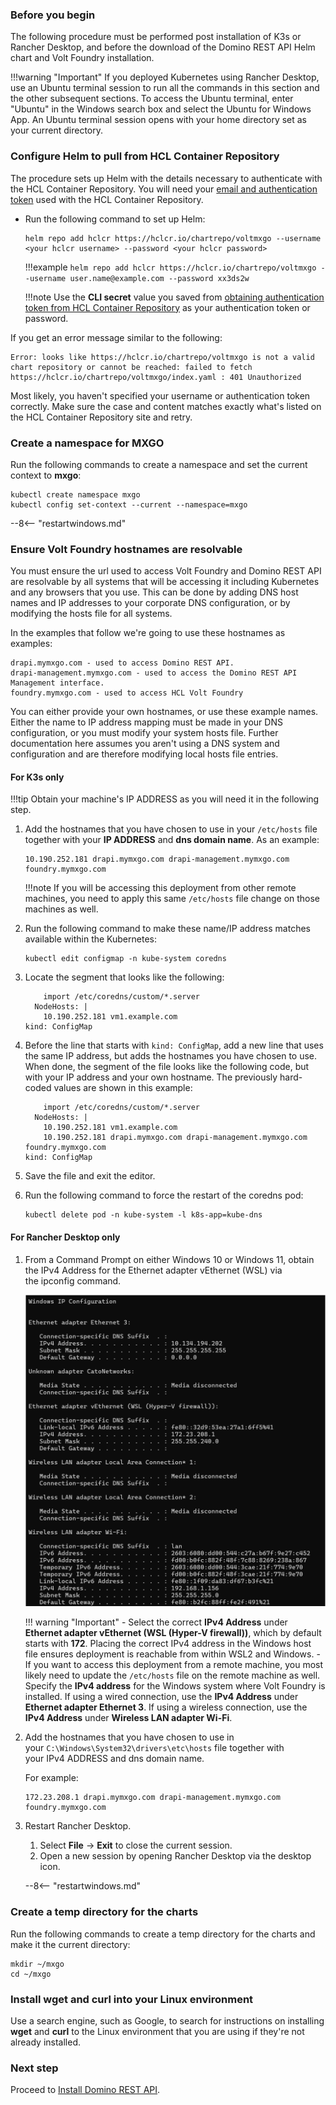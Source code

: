 
### Before you begin

The following procedure must be performed post installation of K3s or Rancher Desktop, and before the download of the Domino REST API Helm chart and Volt Foundry installation.

!!!warning "Important"
    If you deployed Kubernetes using Rancher Desktop, use an Ubuntu terminal session to run all the commands in this section and the other subsequent sections. To access the Ubuntu terminal, enter "Ubuntu" in the Windows search box and select the Ubuntu for Windows App. An Ubuntu terminal session opens with your home directory set as your current directory.


<!--## 1. Export username and authentication token

The binary images and Helm charts for Volt MX Go server components are pulled from the HCL Container Repository. You must [obtain your authentication token from the HCL Container Repository](obtainauthenticationtoken.md) before running the commands.

Run the following commands to export the username and authentication token.

!!!note
    - Replace `<your hclcr username>` with your email address as shown in the **User Profile** dialog. *Take note of exactly how your email address is written in the **User Profile** dialog as authentication is case sensitive on the user email*.
    - Replace `<your hclcr authentication token>` with the **CLI secret** value you copied from the **User Profile** dialog.

```
export HCLCR_USERNAME=<your hclcr username>
```
```
export HCLCR_TOKEN=<your hclcr authentication token>
```
-->

### Configure Helm to pull from HCL Container Repository

The procedure sets up Helm with the details necessary to authenticate with the HCL Container Repository. You will need your [email and authentication token](../howto/obtainauthenticationtoken.md) used with the HCL Container Repository.

- Run the following command to set up Helm:

    ```
    helm repo add hclcr https://hclcr.io/chartrepo/voltmxgo --username <your hclcr username> --password <your hclcr password>
    ```

    !!!example
         `helm repo add hclcr https://hclcr.io/chartrepo/voltmxgo --username user.name@example.com --password xx3ds2w`

    !!!note
        Use the **CLI secret** value you saved from [obtaining authentication token from HCL Container Repository](../howto/obtainauthenticationtoken.md) as your authentication token or password.

If you get an error message similar to the following:

``` { .yaml .no-copy }
Error: looks like https://hclcr.io/chartrepo/voltmxgo is not a valid chart repository or cannot be reached: failed to fetch https://hclcr.io/chartrepo/voltmxgo/index.yaml : 401 Unauthorized
```

Most likely, you haven't specified your username or authentication token correctly. Make sure the case and content matches exactly what's listed on the HCL Container Repository site and retry.

### Create a namespace for MXGO

Run the following commands to create a namespace and set the current context to **mxgo**:

```
kubectl create namespace mxgo
kubectl config set-context --current --namespace=mxgo
```

--8<-- "restartwindows.md"

### Ensure Volt Foundry hostnames are resolvable

You must ensure the url used to access Volt Foundry and Domino REST API are resolvable by all systems that will be accessing it including Kubernetes and any browsers that you use. This can be done by adding DNS host names and IP addresses to your corporate DNS configuration, or by modifying the hosts file for all systems.

In the examples that follow we're going to use these hostnames as examples:

```
drapi.mymxgo.com - used to access Domino REST API.
drapi-management.mymxgo.com - used to access the Domino REST API Management interface.
foundry.mymxgo.com - used to access HCL Volt Foundry
```

You can either provide your own hostnames, or use these example names. Either the name to IP address mapping must be made in your DNS configuration, or you must modify your system hosts file. Further documentation here assumes you aren't using a DNS system and configuration and are therefore modifying local hosts file entries.


#### For K3s only

!!!tip
    Obtain your machine's IP ADDRESS as you will need it in the following step.

1. Add the hostnames that you have chosen to use in your `/etc/hosts` file together with your **IP ADDRESS** and **dns domain name**. As an example:

    ```
    10.190.252.181 drapi.mymxgo.com drapi-management.mymxgo.com foundry.mymxgo.com
    ```

    !!!note
        If you will be accessing this deployment from other remote machines, you need to apply this same `/etc/hosts` file change on those machines as well.

1. Run the following command to make these name/IP address matches available within the Kubernetes:

    ```
    kubectl edit configmap -n kube-system coredns
    ```

2. Locate the segment that looks like the following:

    ``` { .yaml .no-copy }
        import /etc/coredns/custom/*.server
      NodeHosts: |
        10.190.252.181 vm1.example.com
    kind: ConfigMap
    ```

3. Before the line that starts with `kind: ConfigMap`, add a new line that uses the same IP address, but adds the hostnames you have chosen to use. When done, the segment of the file looks like the following code, but with your IP address and your own hostname. The previously hard-coded values are shown in this example:

    ```{ .yaml .no-copy }
        import /etc/coredns/custom/*.server
      NodeHosts: |
        10.190.252.181 vm1.example.com
        10.190.252.181 drapi.mymxgo.com drapi-management.mymxgo.com foundry.mymxgo.com
    kind: ConfigMap
    ```

4. Save the file and exit the editor.
5. Run the following command to force the restart of the coredns pod:

    ```
    kubectl delete pod -n kube-system -l k8s-app=kube-dns
    ```

#### For Rancher Desktop only

1. From a Command Prompt on either Windows 10 or Windows 11, obtain the IPv4 Address for the Ethernet adapter vEthernet (WSL) via the ipconfig command.

    ![ipconfig](../assets/images/ipconfigcmd1.png)

    !!! warning "Important"
        - Select the correct **IPv4 Address** under **Ethernet adapter vEthernet (WSL (Hyper-V firewall))**, which by default starts with **172**. Placing the correct IPv4 address in the Windows host file ensures deployment is reachable from within WSL2 and Windows.
        - If you want to access this deployment from a remote machine, you most likely need to update the `/etc/hosts` file on the remote machine as well. Specify the **IPv4 address** for the Windows system where Volt Foundry is installed. If using a wired connection, use the **IPv4 Address** under **Ethernet adapter Ethernet 3**. If using a wireless connection, use the **IPv4 Address** under **Wireless LAN adapter Wi-Fi**.

2. Add the hostnames that you have chosen to use in your `C:\Windows\System32\drivers\etc\hosts` file together with your IPv4 ADDRESS and dns domain name.

    For example:

    ```
    172.23.208.1 drapi.mymxgo.com drapi-management.mymxgo.com foundry.mymxgo.com
    ```

3. Restart Rancher Desktop.

    1. Select **File** &rarr; **Exit** to close the current session.
    2. Open a new session by opening Rancher Desktop via the desktop icon.

    --8<-- "restartwindows.md"

### Create a temp directory for the charts

Run the following commands to create a temp directory for the charts and make it the current directory:

```
mkdir ~/mxgo
cd ~/mxgo
```

### Install wget and curl into your Linux environment

Use a search engine, such as Google, to search for instructions on installing **wget** and **curl** to the Linux environment that you are using if they're not already installed.

### Next step

Proceed to [Install Domino REST API](../tutorials/downloadhelmchart.md).